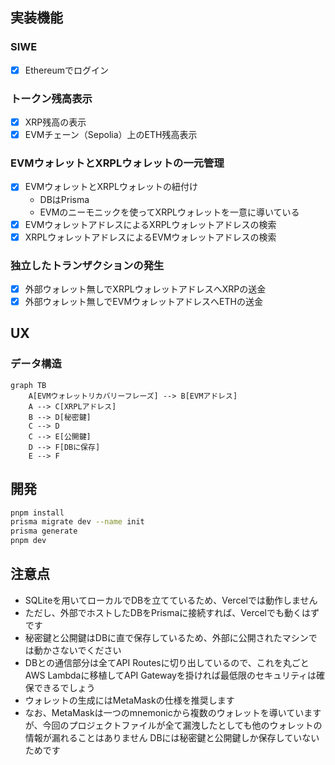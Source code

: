 ## 実装機能

### SIWE
- [x] Ethereumでログイン

### トークン残高表示
- [x] XRP残高の表示
- [x] EVMチェーン（Sepolia）上のETH残高表示

### EVMウォレットとXRPLウォレットの一元管理
- [x] EVMウォレットとXRPLウォレットの紐付け
  - DBはPrisma
  - EVMのニーモニックを使ってXRPLウォレットを一意に導いている
- [x] EVMウォレットアドレスによるXRPLウォレットアドレスの検索
- [x] XRPLウォレットアドレスによるEVMウォレットアドレスの検索

### 独立したトランザクションの発生
- [x] 外部ウォレット無しでXRPLウォレットアドレスへXRPの送金
- [x] 外部ウォレット無しでEVMウォレットアドレスへETHの送金

## UX

### データ構造

```mermaid
graph TB
    A[EVMウォレットリカバリーフレーズ] --> B[EVMアドレス]
    A --> C[XRPLアドレス]
    B --> D[秘密鍵]
    C --> D
    C --> E[公開鍵]
    D --> F[DBに保存]
    E --> F
```

## 開発
```bash
pnpm install
prisma migrate dev --name init
prisma generate
pnpm dev
```

## 注意点
- SQLiteを用いてローカルでDBを立てているため、Vercelでは動作しません
- ただし、外部でホストしたDBをPrismaに接続すれば、Vercelでも動くはずです
- 秘密鍵と公開鍵はDBに直で保存しているため、外部に公開されたマシンでは動かさないでください
- DBとの通信部分は全てAPI Routesに切り出しているので、これを丸ごとAWS Lambdaに移植してAPI Gatewayを掛ければ最低限のセキュリティは確保できるでしょう
- ウォレットの生成にはMetaMaskの仕様を推奨します
- なお、MetaMaskは一つのmnemonicから複数のウォレットを導いていますが、今回のプロジェクトファイルが全て漏洩したとしても他のウォレットの情報が漏れることはありません DBには秘密鍵と公開鍵しか保存していないためです